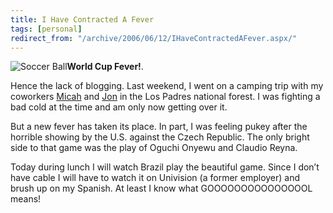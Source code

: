 ```yaml
---
title: I Have Contracted A Fever
tags: [personal]
redirect_from: "/archive/2006/06/12/IHaveContractedAFever.aspx/"
---
```


![Soccer Ball](https://haacked.com/images/SoccerBallBW.jpg)**World Cup
Fever!**.

Hence the lack of blogging. Last weekend, I went on a camping trip with
my coworkers [Micah](http://micahdylan.com/ "Micah Dylan") and
[Jon](http://weblogs.asp.net/jgalloway/ "Jon Galloway") in the Los
Padres national forest. I was fighting a bad cold at the time and am
only now getting over it.

But a new fever has taken its place. In part, I was feeling pukey after
the horrible showing by the U.S. against the Czech Republic. The only
bright side to that game was the play of Oguchi Onyewu and Claudio
Reyna.

Today during lunch I will watch Brazil play the beautiful game. Since I
don’t have cable I will have to watch it on Univision (a former
employer) and brush up on my Spanish. At least I know what
GOOOOOOOOOOOOOOOL means!

